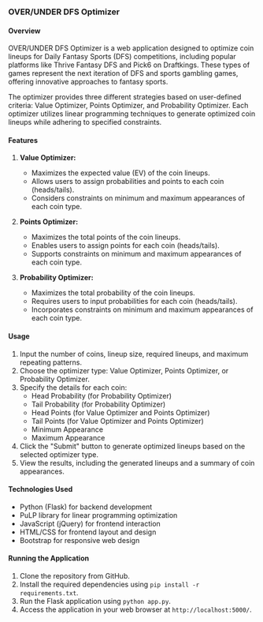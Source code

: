 ### OVER/UNDER DFS Optimizer

#### Overview
OVER/UNDER DFS Optimizer is a web application designed to optimize coin lineups for Daily Fantasy Sports (DFS) competitions, including popular platforms like Thrive Fantasy DFS and Pick6 on Draftkings. These types of games represent the next iteration of DFS and sports gambling games, offering innovative approaches to fantasy sports.

The optimizer provides three different strategies based on user-defined criteria: Value Optimizer, Points Optimizer, and Probability Optimizer. Each optimizer utilizes linear programming techniques to generate optimized coin lineups while adhering to specified constraints.

#### Features
1. **Value Optimizer:**
   - Maximizes the expected value (EV) of the coin lineups.
   - Allows users to assign probabilities and points to each coin (heads/tails).
   - Considers constraints on minimum and maximum appearances of each coin type.

2. **Points Optimizer:**
   - Maximizes the total points of the coin lineups.
   - Enables users to assign points for each coin (heads/tails).
   - Supports constraints on minimum and maximum appearances of each coin type.

3. **Probability Optimizer:**
   - Maximizes the total probability of the coin lineups.
   - Requires users to input probabilities for each coin (heads/tails).
   - Incorporates constraints on minimum and maximum appearances of each coin type.

#### Usage
1. Input the number of coins, lineup size, required lineups, and maximum repeating patterns.
2. Choose the optimizer type: Value Optimizer, Points Optimizer, or Probability Optimizer.
3. Specify the details for each coin:
   - Head Probability (for Probability Optimizer)
   - Tail Probability (for Probability Optimizer)
   - Head Points (for Value Optimizer and Points Optimizer)
   - Tail Points (for Value Optimizer and Points Optimizer)
   - Minimum Appearance
   - Maximum Appearance
4. Click the "Submit" button to generate optimized lineups based on the selected optimizer type.
5. View the results, including the generated lineups and a summary of coin appearances.

#### Technologies Used
- Python (Flask) for backend development
- PuLP library for linear programming optimization
- JavaScript (jQuery) for frontend interaction
- HTML/CSS for frontend layout and design
- Bootstrap for responsive web design

#### Running the Application
1. Clone the repository from GitHub.
2. Install the required dependencies using `pip install -r requirements.txt`.
3. Run the Flask application using `python app.py`.
4. Access the application in your web browser at `http://localhost:5000/`.
